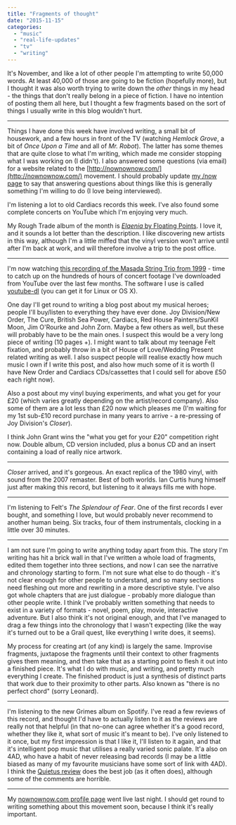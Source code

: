 ```yaml
---
title: "Fragments of thought"
date: "2015-11-15"
categories: 
  - "music"
  - "real-life-updates"
  - "tv"
  - "writing"
---
```


It's November, and like a lot of other people I'm attempting to write 50,000 words. At least 40,000 of those are going to be fiction (hopefully more), but I thought it was also worth trying to write down the _other_ things in my head - the things that don't really belong in a piece of fiction. I have no intention of posting them all here, but I thought a few fragments based on the sort of things I usually write in this blog wouldn't hurt.

* * *

Things I have done this week have involved writing, a small bit of housework, and a few hours in front of the TV (watching _Hemlock Grove_, a bit of _Once Upon a Time_ and all of _Mr. Robot_). The latter has some themes that are quite close to what I'm writing, which made me consider stopping what I was working on (I didn't). I also answered some questions (via email) for a website related to the [http://nownownow.com/](http://nownownow.com/) movement. I should probably update [my /now page](http://teknostatik.co.uk/now/) to say that answering questions about things like this is generally something I'm willing to do (I love being interviewed).

I'm listening a lot to old Cardiacs records this week. I've also found some complete concerts on YouTube which I'm enjoying very much.

My Rough Trade album of the month is [_Elaenia_ by Floating Points](http://www.roughtrade.com/albums/96992). I love it, and it sounds a lot better than the description. I like discovering new artists in this way, although I'm a little miffed that the vinyl version won't arrive until after I'm back at work, and will therefore involve a trip to the post office.

* * *

I'm now watching [this recording of the Masada String Trio from 1999](https://www.youtube.com/watch?v=a95ODn5k_1c) - time to catch up on the hundreds of hours of concert footage I've downloaded from YouTube over the last few months. The software I use is called [youtube-dl](https://rg3.github.io/youtube-dl/) (you can get it for Linux or OS X).

One day I'll get round to writing a blog post about my musical heroes; people I'll buy/listen to everything they have ever done. Joy Division/New Order, The Cure, British Sea Power, Cardiacs, Red House Painters/SunKil Moon, Jim O'Rourke and John Zorn. Maybe a few others as well, but these will probably have to be the main ones. I suspect this would be a very long piece of writing (10 pages +). I might want to talk about my teenage Felt fixation, and probably throw in a bit of House of Love/Wedding Present related writing as well. I also suspect people will realise exactly how much music I own if I write this post, and also how much some of it is worth (I have New Order and Cardiacs CDs/cassettes that I could sell for above £50 each right now).

Also a post about my vinyl buying experiments, and what you get for your £20 (which varies greatly depending on the artist/record company). Also some of them are a lot less than £20 now which pleases me (I'm waiting for my 1st sub-£10 record purchase in many years to arrive - a re-pressing of Joy Division's _Closer_).

I think John Grant wins the "what you get for your £20" competition right now. Double album, CD version included, plus a bonus CD and an insert containing a load of really nice artwork.

* * *

_Closer_ arrived, and it's gorgeous. An exact replica of the 1980 vinyl, with sound from the 2007 remaster. Best of both worlds. Ian Curtis hung himself just after making this record, but listening to it always fills me with hope.

* * *

I'm listening to Felt's _The Splendour of Fear_. One of the first records I ever bought, and something I love, but would probably never recommend to another human being. Six tracks, four of them instrumentals, clocking in a little over 30 minutes.

* * *

I am not sure I'm going to write anything today apart from this. The story I'm writing has hit a brick wall in that I've written a whole load of fragments, edited them together into three sections, and now I can see the narrative and chronology starting to form. I'm not sure what else to do though - it's not clear enough for other people to understand, and so many sections need fleshing out more and rewriting in a more descriptive style. I've also got whole chapters that are just dialogue - probably more dialogue than other people write. I think I've probably written something that needs to exist in a variety of formats - novel, poem, play, movie, interactive adventure. But I also think it's not original enough, and that I've managed to drag a few things into the chronology that I wasn't expecting (like the way it's turned out to be a Grail quest, like everything I write does, it seems).

My process for creating art (of any kind) is largely the same. Improvise fragments, juxtapose the fragments until their context to other fragments gives them meaning, and then take that as a starting point to flesh it out into a finished piece. It's what I do with music, and writing, and pretty much everything I create. The finished product is just a synthesis of distinct parts that work due to their proximity to other parts. Also known as "there is no perfect chord" (sorry Leonard).

* * *

I'm listening to the new Grimes album on Spotify. I've read a few reviews of this record, and thought I'd have to actually listen to it as the reviews are really not that helpful (in that no-one can agree whether it's a good record, whether they like it, what sort of music it's meant to be). I've only listened to it once, but my first impression is that I like it, I'll listen to it again, and that it's intelligent pop music that utilises a really varied sonic palate. It'a also on 4AD, who have a habit of never releasing bad records (I may be a little biased as many of my favourite musicians have some sort of link with 4AD). I think the [Quietus review](http://thequietus.com/articles/19212-grimes-art-angels-review) does the best job (as it often does), although some of the comments are horrible.

* * *

My [nownownow.com profile page](http://nownownow.com/p/teknostatik) went live last night. I should get round to writing something about this movement soon, because I think it's really important.
